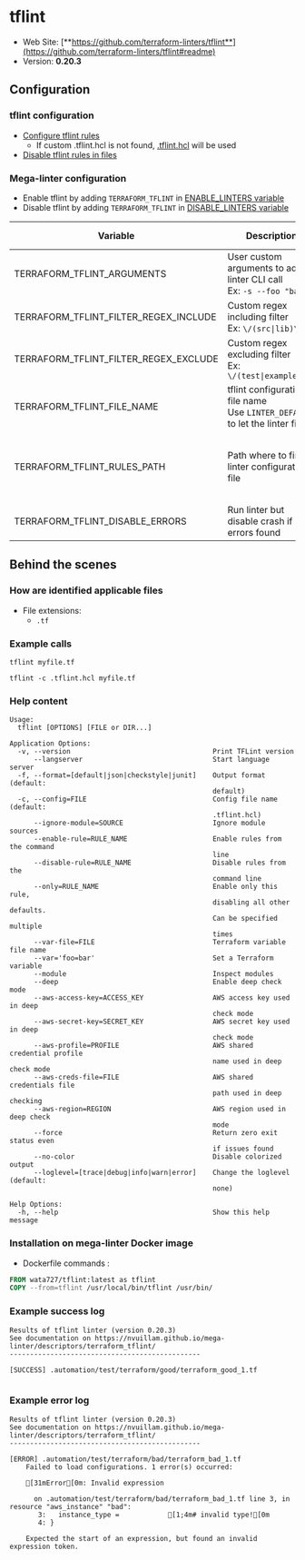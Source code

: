 <!-- markdownlint-disable MD033 MD041 -->
<!-- Generated by .automation/build.py, please do not update manually -->
# tflint

- Web Site: [**https://github.com/terraform-linters/tflint**](https://github.com/terraform-linters/tflint#readme)
- Version: **0.20.3**

## Configuration

### tflint configuration

- [Configure tflint rules](https://github.com/terraform-linters/tflint/blob/master/docs/guides/config.md)
  - If custom .tflint.hcl is not found, [.tflint.hcl](https://github.com/nvuillam/mega-linter/tree/master/TEMPLATES/.tflint.hcl) will be used
- [Disable tflint rules in files](https://github.com/terraform-linters/tflint/blob/master/docs/guides/annotations.md)

### Mega-linter configuration

- Enable tflint by adding `TERRAFORM_TFLINT` in [ENABLE_LINTERS variable](../index.md#activation-and-deactivation)
- Disable tflint by adding `TERRAFORM_TFLINT` in [DISABLE_LINTERS variable](../index.md#activation-and-deactivation)

| Variable | Description | Default value |
| ----------------- | -------------- | -------------- |
| TERRAFORM_TFLINT_ARGUMENTS | User custom arguments to add in linter CLI call<br/>Ex: `-s --foo "bar"` |  |
| TERRAFORM_TFLINT_FILTER_REGEX_INCLUDE | Custom regex including filter<br/>Ex: `\/(src\|lib)\/` | Include every file |
| TERRAFORM_TFLINT_FILTER_REGEX_EXCLUDE | Custom regex excluding filter<br/>Ex: `\/(test\|examples)\/` | Exclude no file |
| TERRAFORM_TFLINT_FILE_NAME | tflint configuration file name</br>Use `LINTER_DEFAULT` to let the linter find it | `.tflint.hcl` |
| TERRAFORM_TFLINT_RULES_PATH | Path where to find linter configuration file | Workspace folder, then Mega-Linter default rules |
| TERRAFORM_TFLINT_DISABLE_ERRORS | Run linter but disable crash if errors found | `false` |

## Behind the scenes

### How are identified applicable files

- File extensions:
  - `.tf`

<!-- markdownlint-disable -->
<!-- /* cSpell:disable */ -->

### Example calls

```shell
tflint myfile.tf
```

```shell
tflint -c .tflint.hcl myfile.tf
```


### Help content

```shell
Usage:
  tflint [OPTIONS] [FILE or DIR...]

Application Options:
  -v, --version                                   Print TFLint version
      --langserver                                Start language server
  -f, --format=[default|json|checkstyle|junit]    Output format (default:
                                                  default)
  -c, --config=FILE                               Config file name (default:
                                                  .tflint.hcl)
      --ignore-module=SOURCE                      Ignore module sources
      --enable-rule=RULE_NAME                     Enable rules from the command
                                                  line
      --disable-rule=RULE_NAME                    Disable rules from the
                                                  command line
      --only=RULE_NAME                            Enable only this rule,
                                                  disabling all other defaults.
                                                  Can be specified multiple
                                                  times
      --var-file=FILE                             Terraform variable file name
      --var='foo=bar'                             Set a Terraform variable
      --module                                    Inspect modules
      --deep                                      Enable deep check mode
      --aws-access-key=ACCESS_KEY                 AWS access key used in deep
                                                  check mode
      --aws-secret-key=SECRET_KEY                 AWS secret key used in deep
                                                  check mode
      --aws-profile=PROFILE                       AWS shared credential profile
                                                  name used in deep check mode
      --aws-creds-file=FILE                       AWS shared credentials file
                                                  path used in deep checking
      --aws-region=REGION                         AWS region used in deep check
                                                  mode
      --force                                     Return zero exit status even
                                                  if issues found
      --no-color                                  Disable colorized output
      --loglevel=[trace|debug|info|warn|error]    Change the loglevel (default:
                                                  none)

Help Options:
  -h, --help                                      Show this help message

```

### Installation on mega-linter Docker image

- Dockerfile commands :
```dockerfile
FROM wata727/tflint:latest as tflint
COPY --from=tflint /usr/local/bin/tflint /usr/bin/
```


### Example success log

```shell
Results of tflint linter (version 0.20.3)
See documentation on https://nvuillam.github.io/mega-linter/descriptors/terraform_tflint/
-----------------------------------------------

[SUCCESS] .automation/test/terraform/good/terraform_good_1.tf
    

```

### Example error log

```shell
Results of tflint linter (version 0.20.3)
See documentation on https://nvuillam.github.io/mega-linter/descriptors/terraform_tflint/
-----------------------------------------------

[ERROR] .automation/test/terraform/bad/terraform_bad_1.tf
    Failed to load configurations. 1 error(s) occurred:
    
    [31mError[0m: Invalid expression
    
      on .automation/test/terraform/bad/terraform_bad_1.tf line 3, in resource "aws_instance" "bad":
       3:   instance_type =            [1;4m# invalid type![0m
       4: }
    
    Expected the start of an expression, but found an invalid expression token.

```
